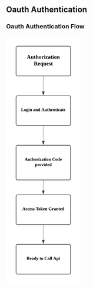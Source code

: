 ## Oauth Authentication

### Oauth Authentication Flow
<img src="pictures/Oauth%20Flow%20chart.png" alt="Flow Chart" style="width:40%; margin:0; padding:0;">
